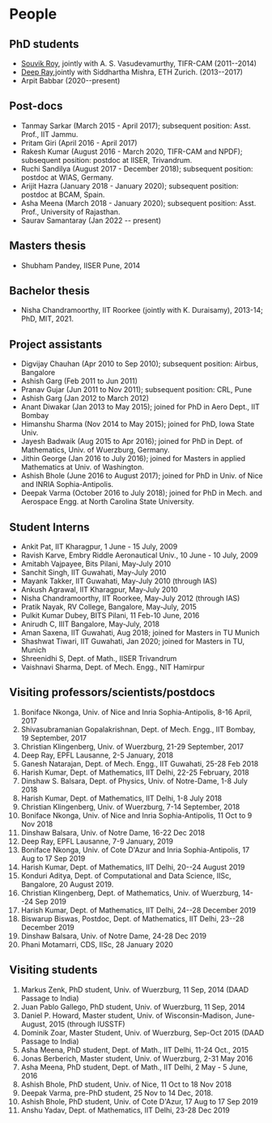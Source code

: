 # People

## PhD students

* [Souvik Roy](http://roysouvik2.github.io/index.html), jointly with A. S. Vasudevamurthy, TIFR-CAM (2011--2014)
* [Deep Ray](http://deepray.github.io/index.html),jointly with Siddhartha Mishra, ETH Zurich. (2013--2017)
* Arpit Babbar (2020--present)

## Post-docs

* Tanmay Sarkar (March 2015 - April 2017); subsequent position: Asst. Prof., IIT Jammu.
* Pritam Giri (April 2016 - April 2017)
* Rakesh Kumar (August 2016 - March 2020, TIFR-CAM and NPDF); subsequent position: postdoc at IISER, Trivandrum.
* Ruchi Sandilya (August 2017 - December 2018); subsequent position: postdoc at WIAS, Germany.
* Arijit Hazra (January 2018 - January 2020); subsequent position: postdoc at BCAM, Spain.
* Asha Meena (March 2018 - January 2020); subsequent position: Asst. Prof.,  University of Rajasthan.
* Saurav Samantaray (Jan 2022 -- present)

## Masters thesis

* Shubham Pandey, IISER Pune, 2014</li>

## Bachelor thesis

* Nisha Chandramoorthy, IIT Roorkee (jointly with K. Duraisamy), 2013-14; PhD, MIT, 2021.

## Project assistants

* Digvijay Chauhan (Apr 2010 to Sep 2010); subsequent position: Airbus, Bangalore
* Ashish Garg (Feb 2011 to Jun 2011)
* Pranav Gujar (Jun 2011 to Nov 2011); subsequent position: CRL, Pune
* Ashish Garg (Jan 2012 to March 2012)
* Anant Diwakar (Jan 2013 to May 2015); joined for PhD in Aero Dept., IIT Bombay
* Himanshu Sharma (Nov 2014 to May 2015); joined for PhD, Iowa State Univ.
* Jayesh Badwaik (Aug 2015 to Apr 2016); joined for PhD in Dept. of Mathematics, Univ. of Wuerzburg, Germany.
* Jithin George (Jan 2016 to July 2016); joined for Masters in applied Mathematics at Univ. of Washington.
* Ashish Bhole (June 2016 to August 2017); joined for PhD in Univ. of Nice and INRIA Sophia-Antipolis.
* Deepak Varma (October 2016 to July 2018); joined for PhD in Mech. and Aerospace Engg. at North Carolina State University.

## Student Interns

* Ankit Pat, IIT Kharagpur, 1 June - 15 July, 2009
* Ravish Karve, Embry Riddle Aeronautical Univ., 10 June - 10 July, 2009
* Amitabh Vajpayee, Bits Pilani, May-July 2010
* Sanchit Singh, IIT Guwahati, May-July 2010
* Mayank Takker, IIT Guwahati, May-July 2010 (through IAS)
* Ankush Agrawal, IIT Kharagpur, May-July 2010
* Nisha Chandramoorthy, IIT Roorkee, May-July 2012 (through IAS)
* Pratik Nayak, RV College, Bangalore, May-July, 2015
* Pulkit Kumar Dubey, BITS Pilani, 11 Feb-10 June, 2016
* Anirudh C, IIIT Bangalore, May-July, 2018
* Aman Saxena, IIT Guwahati, Aug 2018; joined for Masters in TU Munich
* Shashwat Tiwari, IIT Guwahati, Jan 2020; joined for Masters in TU, Munich
* Shreenidhi S, Dept. of Math., IISER Trivandrum
* Vaishnavi Sharma, Dept. of Mech. Engg., NIT Hamirpur

## Visiting professors/scientists/postdocs

<ol>

<li>
Boniface Nkonga, Univ. of Nice and Inria Sophia-Antipolis, 8-16 April, 2017
</li>

<li>
Shivasubramanian Gopalakrishnan, Dept. of Mech. Engg., IIT Bombay, 19 September, 2017
</li>

<li>
Christian Klingenberg, Univ. of Wuerzburg, 21-29 September, 2017
</li>

<li>
Deep Ray, EPFL Lausanne, 2-5 January, 2018
</li>

<li>
Ganesh Natarajan, Dept. of Mech. Engg., IIT Guwahati, 25-28 Feb 2018
</li>

<li>
Harish Kumar, Dept. of Mathematics, IIT Delhi, 22-25 February, 2018
</li>

<li>
Dinshaw S. Balsara, Dept. of Physics, Univ. of Notre-Dame, 1-8 July 2018
</li>

<li>
Harish Kumar, Dept. of Mathematics, IIT Delhi, 1-8 July 2018
</li>

<li>
Christian Klingenberg, Univ. of Wuerzburg, 7-14 September, 2018
</li>

<li>
Boniface Nkonga, Univ. of Nice and Inria Sophia-Antipolis, 11 Oct to 9 Nov 2018
</li>

<li>
Dinshaw Balsara, Univ. of Notre Dame, 16-22 Dec 2018
</li>

<li>
Deep Ray, EPFL Lausanne, 7-9 January, 2019
</li>

<li>
Boniface Nkonga, Univ. of Cote D'Azur and Inria Sophia-Antipolis, 17 Aug to 17 Sep 2019
</li>

<li>
Harish Kumar, Dept. of Mathematics, IIT Delhi, 20--24 August 2019
</li>

<li>
Konduri Aditya, Dept. of Computational and Data Science, IISc, Bangalore, 20 August 2019.
</li>

<li>
Christian Klingenberg, Dept. of Mathematics, Univ. of Wuerzburg, 14--24 Sep 2019
</li>

<li>
Harish Kumar, Dept. of Mathematics, IIT Delhi, 24--28 December 2019
</li>

<li>
Biswarup Biswas, Postdoc, Dept. of Mathematics, IIT Delhi, 23--28 December 2019
</li>

<li>
Dinshaw Balsara, Univ. of Notre Dame, 24-28 Dec 2019
</li>

<li>
Phani Motamarri, CDS, IISc, 28 January 2020
</li>

</ol>

## Visiting students

<ol>

<li>Markus Zenk, PhD student, Univ. of Wuerzburg, 11 Sep, 2014 (DAAD Passage to India)</li>

<li>Juan Pablo Gallego, PhD student, Univ. of Wuerzburg, 11 Sep, 2014</li>

<li>Daniel P. Howard, Master student, Univ. of Wisconsin-Madison, June-August, 2015 (through IUSSTF)</li>

<li>Dominik Zoar, Master Student, Univ. of Wuerzburg, Sep-Oct 2015 (DAAD Passage to India)</li>

<li>Asha Meena, PhD student, Dept. of Math., IIT Delhi, 11-24 Oct., 2015</li>

<li>Jonas Berberich, Master student, Univ. of Wuerzburg, 2-31 May 2016</li>

<li>Asha Meena, PhD student, Dept. of Math., IIT Delhi, 2 May - 5 June, 2016</li>

<li>Ashish Bhole, PhD student, Univ. of Nice, 11 Oct to 18 Nov 2018</li>

<li>Deepak Varma, pre-PhD student, 25 Nov to 14 Dec, 2018.</li>

<li>Ashish Bhole, PhD student, Univ. of Cote D'Azur, 17 Aug to 17 Sep 2019</li>

<li>Anshu Yadav, Dept. of Mathematics, IIT Delhi, 23-28 Dec 2019</li>

</ol>
